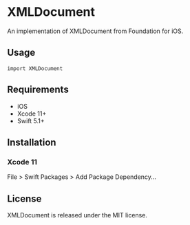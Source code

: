 # XMLDocument

An implementation of XMLDocument from Foundation for iOS.

## Usage

```
import XMLDocument
```

## Requirements

- iOS
- Xcode 11+
- Swift 5.1+

## Installation

### Xcode 11

File > Swift Packages > Add Package Dependency...

## License

XMLDocument is released under the MIT license.
